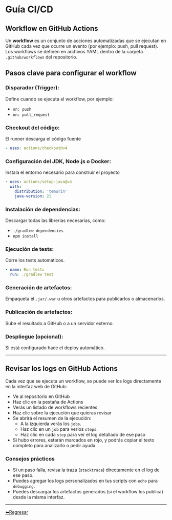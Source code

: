 # Guía CI/CD

## Workflow en GitHub Actions
Un **workflow** es un conjunto de acciones automatizadas que se ejecutan en GitHub cada vez que ocurre un evento (por ejemplo: push, pull request).
Los workflows se definen en archivos YAML dentro de la carpeta `.github/workflows` del repositorio.

## Pasos clave para configurar el workflow
### Disparador (Trigger):
Define cuando se ejecuta el workflow, por ejemplo:
- `on: push`
- `on: pull_request`

### Checkout del código:
El runner descarga el código fuente
```yaml 
- uses: actions/checkout@v4
```

### Configuración del JDK, Node.js o Docker:
Instala el entorno necesario para construir el proyecto
```yaml
- uses: actions/setup-java@v4
  with:
    distribution: 'temurin'
    java-version: 21
```

### Instalación de dependencias:
Descargar todas las librerias necesarias, como:
- `./gradlew dependencies`
- `npm install`

### Ejecución de tests:
Corre los tests automáticos.
```yaml
- name: Run tests
  run: ./gradlew test
```

### Generación de artefactos:
Empaqueta el `.jar/.war` u otros artefactos para publicarlos o almacenarlos.

### Publicación de artefactos:
Sube el resultado a GitHub o a un servidor externo.

### Despliegue (opcional):
Si está configurado hace el deploy automático.

---

## Revisar los logs en GitHub Actions
Cada vez que se ejecuta un workflow, se puede ver los logs directamente en la interfaz web de GitHub:
- Ve al repositorio en GitHub
- Haz clic en la pestaña de Actions
- Verás un listado de workflows recientes
- Haz clic sobre la ejecución que quieras revisar
- Se abrirá el resumen de la ejecución:
  - A la izquierda verás los `jobs`.
  - Haz clic en un `job` para verlos `steps`.
  - Haz clic en cada `step` para ver el log detallado de ese paso
- Si hubo errores, estarán marcados en rojo, y podrás copiar el texto completo para analizarlo o pedir ayuda.

### Consejos prácticos
- Si un paso falla, revisa la traza (`stacktrace`) directamente en el log de ese paso.
- Puedes agregar los logs personalizados en tus scripts con `echo` para `debugging`.
- Puedes descargar los artefactos generados (si el workflow los publica) desde la misma interfaz.

---

[⬅️Regresar](index.md)